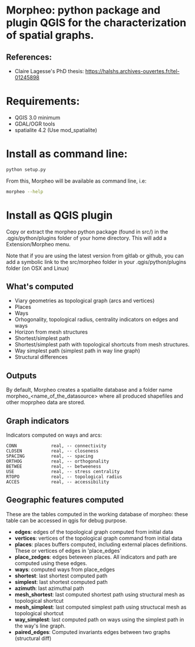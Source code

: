 # Morpheo: python package and plugin QGIS for the characterization of spatial graphs.


## References:

* Claire Lagesse's PhD thesis: https://halshs.archives-ouvertes.fr/tel-01245898

# Requirements:

* QGIS 3.0 minimum
* GDAL/OGR tools
* spatialite 4.2 (Use mod\_spatialite)

# Install as command line:

```bash
python setup.py 
```

From this, Morpheo will be available as command line, i.e:

```bash
morpheo --help
```

# Install as QGIS plugin

Copy or extract the morpheo python package (found in src/) in the .qgis/python/plugins folder of your
home directory. This will add a Extension/Morpheo menu.

Note that if you are using the latest version from gitlab or github, you can add a symbolic link to the src/morpheo folder in your
.qgis/python/plugins folder (on OSX and Linux)


## What's computed

* Viary geometries as topological graph (arcs and vertices)
* Places 
* Ways
* Orhogonality, topological radius, centrality indicators on edges and ways
* Horizon from mesh structures
* Shortest/simplest path
* Shortest/simplest path with topological shortcuts from mesh structures.
* Way simplest path (simplest path in way line graph)
* Structural differences


## Outputs

By default, Morpheo creates a spatialite database and a folder name morpheo_<name_of_the_datasource> where all produced shapefiles and other moprpheo data are stored.
 

## Graph indicators

Indicators computed on ways and arcs:

    CONN             real, -- connectivity
    CLOSEN           real, -- closeness
    SPACING          real, -- spacing
    ORTHOG           real, -- orthogonality
    BETWEE           real, -- betweeness
    USE              real, -- stress centrality
    RTOPO            real, -- topological radius
    ACCES            real, -- accessibility


## Geographic features computed

These are the tables computed in the working database of morpheo: these table
can be accessed in qgis for debug purpose.

* **edges**: edges of the topological graph computed from initial data
* **vertices**: vertices of the topological graph command from initial data
* **places**: places buffers computed, including external places definitions. These
          or vertices of edges in  'place_edges'
* **place_zedges**: edges beteween places. All indicators and path are computed using these edges.
* **ways**: computed ways from place_edges
* **shortest**: last shortest computed path 
* **simplest**: last shortest computed path
* **azimuth**: last azimuthal path
* **mesh_shortest**: last computed shortest path using structural mesh as topological shortcut
* **mesh_simplest**: last computed simplest path using structucal mesh as topological shortcut
* **way_simplest**: last computed path on ways using the simplest path in the way's line graph. 
* **paired_edges**: Computed invariants edges between two graphs (structural diff)
 






